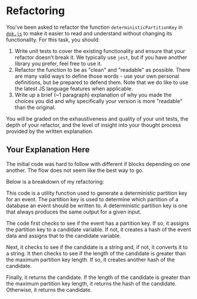 # Refactoring

You've been asked to refactor the function `deterministicPartitionKey` in [`dpk.js`](dpk.js) to make it easier to read and understand without changing its functionality. For this task, you should:

1. Write unit tests to cover the existing functionality and ensure that your refactor doesn't break it. We typically use `jest`, but if you have another library you prefer, feel free to use it.
2. Refactor the function to be as "clean" and "readable" as possible. There are many valid ways to define those words - use your own personal definitions, but be prepared to defend them. Note that we do like to use the latest JS language features when applicable.
3. Write up a brief (~1 paragraph) explanation of why you made the choices you did and why specifically your version is more "readable" than the original.

You will be graded on the exhaustiveness and quality of your unit tests, the depth of your refactor, and the level of insight into your thought process provided by the written explanation.

## Your Explanation Here
The initial code was hard to follow with different if blocks depending on one another.
The flow does not seem like the best way to go.






Below is a breakdown of my refactoring:

This code is a utility function used to generate a deterministic partition key for an event.
 The partition key is used to determine which partition of a database an event should be written to.
 A deterministic partition key is one that always produces the same output for a given input.


The code first checks to see if the event has a partition key. 
If so, it assigns the partition key to a candidate variable. 
If not, it creates a hash of the event data and assigns that to the candidate variable.

Next, it checks to see if the candidate is a string and, if not, it converts it to a string. 
It then checks to see if the length of the candidate is greater than the maximum partition key length. 
If so, it creates another hash of the candidate.

Finally, it returns the candidate. 
If the length of the candidate is greater than the maximum partition key length, 
it returns the hash of the candidate. 
Otherwise, it returns the candidate.
